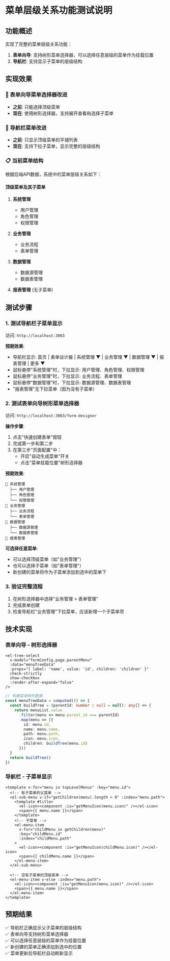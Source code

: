 # 菜单层级关系功能测试说明

## 功能概述
实现了完整的菜单层级关系功能：
1. **表单向导**: 支持树形菜单选择器，可以选择任意层级的菜单作为挂载位置
2. **导航栏**: 支持显示子菜单的层级结构

## 实现效果

### 🎯 表单向导菜单选择器改进
- **之前**: 只能选择顶级菜单
- **现在**: 使用树形选择器，支持展开查看和选择子菜单

### 🧭 导航栏菜单改进  
- **之前**: 只显示顶级菜单的平铺列表
- **现在**: 支持下拉子菜单，显示完整的层级结构

### 📋 当前菜单结构
根据后端API数据，系统中的菜单层级关系如下：

#### 顶级菜单及其子菜单
1. **系统管理** 
   - 用户管理
   - 角色管理  
   - 权限管理

2. **业务管理** 
   - 业务流程
   - 表单管理

3. **数据管理** 
   - 数据源管理
   - 数据表管理

4. **报表管理** (无子菜单)

## 测试步骤

### 1. 测试导航栏子菜单显示
访问: `http://localhost:3003`

**预期效果**:
- 导航栏显示: 首页 | 表单设计器 | 系统管理 ▼ | 业务管理 ▼ | 数据管理 ▼ | 报表管理 | 更多 ▼
- 鼠标悬停"系统管理"时，下拉显示: 用户管理、角色管理、权限管理
- 鼠标悬停"业务管理"时，下拉显示: 业务流程、表单管理
- 鼠标悬停"数据管理"时，下拉显示: 数据源管理、数据表管理
- "报表管理"无下拉菜单（因为没有子菜单）

### 2. 测试表单向导树形菜单选择器
访问: `http://localhost:3003/form-designer`

**操作步骤**:
1. 点击"快速创建表单"按钮
2. 完成第一步和第二步
3. 在第三步"页面配置"中：
   - 开启"自动生成菜单"开关
   - 点击"菜单挂载位置"树形选择器

**预期效果**:
```
📁 系统管理
  ├── 用户管理
  ├── 角色管理  
  └── 权限管理
📁 业务管理
  ├── 业务流程
  └── 表单管理
📁 数据管理
  ├── 数据源管理
  └── 数据表管理
📄 报表管理
```

**可选择任意菜单**:
- 可以选择顶级菜单（如"业务管理"）
- 也可以选择子菜单（如"表单管理"）
- 新创建的菜单将作为子菜单添加到选中的菜单下

### 3. 验证完整流程
1. 在树形选择器中选择"业务管理 > 表单管理"
2. 完成表单创建
3. 检查导航栏"业务管理"下拉菜单，应该新增一个子菜单项

## 技术实现

### 表单向导 - 树形选择器
```vue
<el-tree-select
  v-model="formConfig.page.parentMenu"
  :data="menuTreeData"
  :props="{ label: 'name', value: 'id', children: 'children' }"
  check-strictly
  show-checkbox
  :render-after-expand="false"
/>
```

```typescript
// 构建菜单树形数据
const menuTreeData = computed(() => {
  const buildTree = (parentId: number | null = null): any[] => {
    return menuList.value
      .filter(menu => menu.parent_id === parentId)
      .map(menu => ({
        id: menu.id,
        name: menu.name,
        path: menu.path,
        icon: menu.icon,
        children: buildTree(menu.id)
      }))
  }
  return buildTree()
})
```

### 导航栏 - 子菜单显示
```vue
<template v-for="menu in topLevelMenus" :key="menu.id">
  <!-- 有子菜单的父菜单 -->
  <el-sub-menu v-if="getChildren(menu).length > 0" :index="menu.path">
    <template #title>
      <el-icon><component :is="getMenuIcon(menu.icon)" /></el-icon>
      <span>{{ menu.name }}</span>
    </template>
    <!-- 子菜单 -->
    <el-menu-item 
      v-for="childMenu in getChildren(menu)" 
      :key="childMenu.id"
      :index="childMenu.path"
    >
      <el-icon><component :is="getMenuIcon(childMenu.icon)" /></el-icon>
      <span>{{ childMenu.name }}</span>
    </el-menu-item>
  </el-sub-menu>
  
  <!-- 没有子菜单的顶级菜单 -->
  <el-menu-item v-else :index="menu.path">
    <el-icon><component :is="getMenuIcon(menu.icon)" /></el-icon>
    <span>{{ menu.name }}</span>
  </el-menu-item>
</template>
```

## 预期结果
✅ 导航栏正确显示父子菜单的层级结构  
✅ 表单向导支持树形菜单选择器  
✅ 可以选择任意层级的菜单作为挂载位置  
✅ 新创建的菜单正确添加到选中的位置  
✅ 菜单更新后导航栏自动刷新显示 